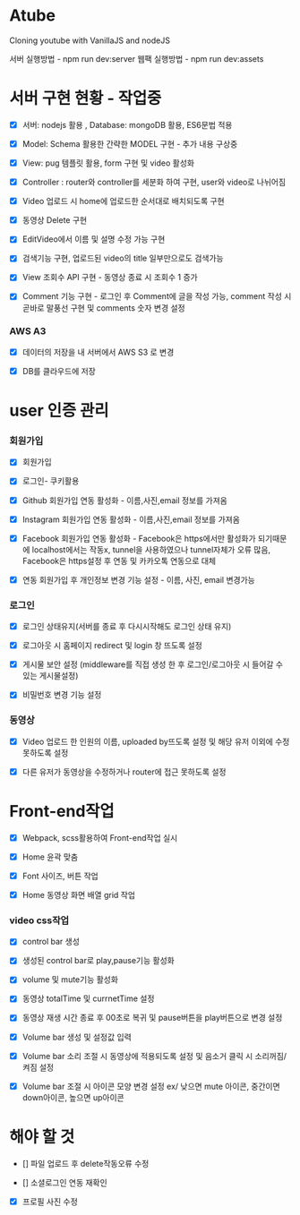 # Atube

Cloning youtube with VanillaJS and nodeJS

서버 실행방법 - npm run dev:server
웹팩 실행방법 - npm run dev:assets

# 서버 구현 현황 - 작업중

- [x] 서버: nodejs 활용 , Database: mongoDB 활용, ES6문법 적용

- [x] Model: Schema 활용한 간략한 MODEL 구현 - 추가 내용 구상중

- [x] View: pug 템플릿 활용, form 구현 및 video 활성화

- [x] Controller : router와 controller를 세분화 하여 구현, user와 video로 나뉘어짐

- [x] Video 업로드 시 home에 업로드한 순서대로 배치되도록 구현

- [x] 동영상 Delete 구현

- [x] EditVideo에서 이름 및 설명 수정 가능 구현

- [x] 검색기능 구현, 업로드된 video의 title 일부만으로도 검색가능

- [x] View 조회수 API 구현 - 동영상 종료 시 조회수 1 증가

- [x] Comment 기능 구현 - 로그인 후 Comment에 글을 작성 가능, comment 작성 시 곧바로 말풍선 구현 및 comments 숫자 변경 설정

### AWS A3

- [x] 데이터의 저장을 내 서버에서 AWS S3 로 변경

- [x] DB를 클라우드에 저장

# user 인증 관리

### 회원가입

- [x] 회원가입

- [x] 로그인- 쿠키활용

- [x] Github 회원가입 연동 활성화 - 이름,사진,email 정보를 가져옴

- [x] Instagram 회원가입 연동 활성화 - 이름,사진,email 정보를 가져옴

- [x] Facebook 회원가입 연동 활성화 - Facebook은 https에서만 활성화가 되기때문에 localhost에서는 작동x, tunnel을 사용하였으나 tunnel자체가 오류 많음,
      Facebook은 https설정 후 연동 및 카카오톡 연동으로 대체

- [x] 연동 회원가입 후 개인정보 변경 기능 설정 - 이름, 사진, email 변경가능

### 로그인

- [x] 로그인 상태유지(서버를 종료 후 다시시작해도 로그인 상태 유지)

- [x] 로그아웃 시 홈페이지 redirect 및 login 창 뜨도록 설정

- [x] 게시물 보안 설정 (middleware를 직접 생성 한 후 로그인/로그아웃 시 들어갈 수 있는 게시물설정)

- [x] 비밀번호 변경 기능 설정

### 동영상

- [x] Video 업로드 한 인원의 이름, uploaded by뜨도록 설정 및 해당 유저 이외에 수정 못하도록 설정

- [x] 다른 유저가 동영상을 수정하거나 router에 접근 못하도록 설정

# Front-end작업

- [x] Webpack, scss활용하여 Front-end작업 실시

- [x] Home 윤곽 맞춤

- [x] Font 사이즈, 버튼 작업

- [x] Home 동영상 화면 배열 grid 작업

### video css작업

- [x] control bar 생성

- [x] 생성된 control bar로 play,pause기능 활성화

- [x] volume 및 mute기능 활성화

- [x] 동영상 totalTime 및 currnetTime 설정

- [x] 동영상 재생 시간 종료 후 00초로 복귀 및 pause버튼을 play버튼으로 변경 설정

- [x] Volume bar 생성 및 설정값 입력

- [x] Volume bar 소리 조절 시 동영상에 적용되도록 설정 및 음소거 클릭 시 소리꺼짐/켜짐 설정

- [x] Volume bar 조절 시 아이콘 모양 변경 설정 ex/ 낮으면 mute 아이콘, 중간이면 down아이콘, 높으면 up아이콘

# 해야 할 것

- [] 파일 업로드 후 delete작동오류 수정

- [] 소셜로그인 연동 재확인

- [x] 프로필 사진 수정
